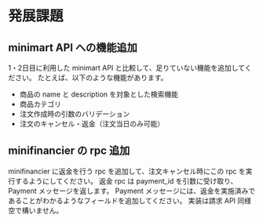 # 発展課題

## minimart API への機能追加

1・2日目に利用した minimart API と比較して、足りていない機能を追加してください。
たとえば、以下のような機能があります。

- 商品の name と description を対象とした検索機能
- 商品カテゴリ
- 注文作成時の引数のバリデーション
- 注文のキャンセル・返金（注文当日のみ可能）

## minifinancier の rpc 追加

minifinancier に返金を行う rpc を追加して、注文キャンセル時にこの rpc を実行するようにしてください。
返金 rpc は payment_id を引数に受け取り、Payment メッセージを返します。
Payment メッセージには、返金を実施済みであることがわかるようなフィールドを追加してください。
実装は請求 API 同様空で構いません。

